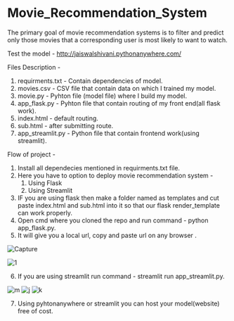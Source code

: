 # Movie_Recommendation_System
The primary goal of movie recommendation systems is to filter and predict only those movies that a corresponding user is most likely to want to watch.

Test the model -
http://jaiswalshivani.pythonanywhere.com/


Files Description -
1. requirments.txt - Contain dependencies of model.
2. movies.csv - CSV file that contain data on which I trained my model.
3. movie.py - Pyhton file (model file) where I build my model.
4. app_flask.py - Pyhton file that contain routing of my front end(all flask work).
5. index.html - default routing.
6. sub.html - after submitting route.
7. app_streamlit.py - Python file that contain frontend work(using streamlit).

Flow of project -
1. Install all dependecies mentioned in requirments.txt file.
2. Here you have to option to deploy movie recommendation system -
    1. Using Flask
    2. Using Streamlit
3. IF you are using flask then make a folder named as templates and cut paste index.html and sub.html into it so that our flask render_template can work properly.
4. Open cmd where you cloned the repo and run command - python app_flask.py.
5. It will give you a local url, copy and paste url on any browser .
 
![Capture](https://github.com/JaiswalShivani/Movie_Recommendation_System/assets/109452829/456eef03-a811-488d-9751-b89115a7edf6)

![1](https://github.com/JaiswalShivani/Movie_Recommendation_System/assets/109452829/65f91ada-c835-4884-a1bf-01e663d6959e)


6. If you are using streamlit run command - streamlit run app_streamlit.py.

![m](https://github.com/JaiswalShivani/Movie_Recommendation_System/assets/109452829/f8747b12-792e-4b9c-9bc7-6dcf73a31b3c)
![j](https://github.com/JaiswalShivani/Movie_Recommendation_System/assets/109452829/0bbaa875-f17c-4f44-8747-e8583fa400e5)
![k](https://github.com/JaiswalShivani/Movie_Recommendation_System/assets/109452829/58bc2c21-eca4-41ec-b41e-7342f59e72fa)

7. Using pyhtonanywhere or streamlit you can host your model(website) free of cost. 











